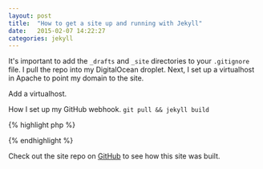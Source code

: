 ```yaml
---
layout: post
title:  "How to get a site up and running with Jekyll"
date:   2015-02-07 14:22:27
categories: jekyll
---
```

It's important to add the `_drafts` and `_site` directories to your `.gitignore` file.
I pull the repo into my DigitalOcean droplet. Next, I set up a virtualhost in Apache to point my domain to the site.

Add a virtualhost.

How I set up my GitHub webhook.
`git pull && jekyll build`

{% highlight php %}
<?php
$secret = "SECRET GOES HERE";

$headers = apache_request_headers();
$signature = $headers["X-Hub-Signature"];

// Split signature into algorithm and hash
list($algo, $hash) = explode("=", $signature, 2);

// Get payload
$payload = file_get_contents("php://input");

// Calculate hash based on payload and the secret
$payloadHash = hash_hmac($algo, $payload, $secret);

// Check if hashes are equivalent
if ($hash !== $payloadHash) {
	// Kill the script or do something else here.
	die("Bad secret");
}

// Your code here.
echo shell_exec("cd .. && git pull && jekyll build");
?>
{% endhighlight %}

Check out the site repo on [GitHub][repo] to see how this site was built.

[repo]: http://github.com/smarulanda